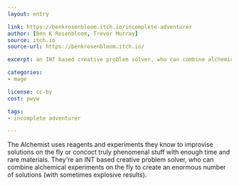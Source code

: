 ```yaml
---
layout: entry

link: https://benkrosenbloom.itch.io/incomplete-adventurer
author: [Ben K Rosenbloom, Trevor Murray]
source: itch.io
source-url: https://benkrosenbloom.itch.io/

excerpt: an INT based creative problem solver, who can combine alchemical experiments on the fly to create an enormous number of solutions (with sometimes explosive results).

categories:
- mage

license: cc-by
cost: pwyw

tags:
- incomplete adventurer

---
```


The Alchemist uses reagents and experiments they know to improvise solutions on the fly or concoct truly phenomenal stuff with enough time and rare materials. They're an INT based creative problem solver, who can combine alchemical experiments on the fly to create an enormous number of solutions (with sometimes explosive results).